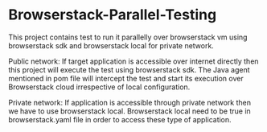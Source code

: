# Browserstack-Parallel-Testing
This project contains test to run it parallelly over browserstack vm using browserstack sdk and browserstack local for private network. 

Public network:
If target application is accessible over internet directly then this project will execute the test using browserstack sdk. The Java agent mentioned in pom file will 
intercept the test and start its execution over Browserstack cloud irrespective of local configuration.

Private network:
If application is accessible through private network then we have to use browserstack local. Browserstack local need to be true in browserstack.yaml file in order to access 
these type of application.
